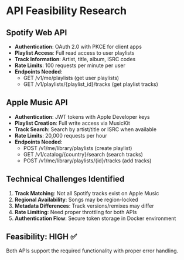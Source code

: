 # API Feasibility Research

## Spotify Web API
- **Authentication**: OAuth 2.0 with PKCE for client apps
- **Playlist Access**: Full read access to user playlists
- **Track Information**: Artist, title, album, ISRC codes
- **Rate Limits**: 100 requests per minute per user
- **Endpoints Needed**:
  - GET /v1/me/playlists (get user playlists)
  - GET /v1/playlists/{playlist_id}/tracks (get playlist tracks)

## Apple Music API
- **Authentication**: JWT tokens with Apple Developer keys
- **Playlist Creation**: Full write access via MusicKit
- **Track Search**: Search by artist/title or ISRC when available
- **Rate Limits**: 20,000 requests per hour
- **Endpoints Needed**:
  - POST /v1/me/library/playlists (create playlist)
  - GET /v1/catalog/{country}/search (search tracks)
  - POST /v1/me/library/playlists/{id}/tracks (add tracks)

## Technical Challenges Identified
1. **Track Matching**: Not all Spotify tracks exist on Apple Music
2. **Regional Availability**: Songs may be region-locked
3. **Metadata Differences**: Track versions/remixes may differ
4. **Rate Limiting**: Need proper throttling for both APIs
5. **Authentication Flow**: Secure token storage in Docker environment

## Feasibility: HIGH ✅
Both APIs support the required functionality with proper error handling.